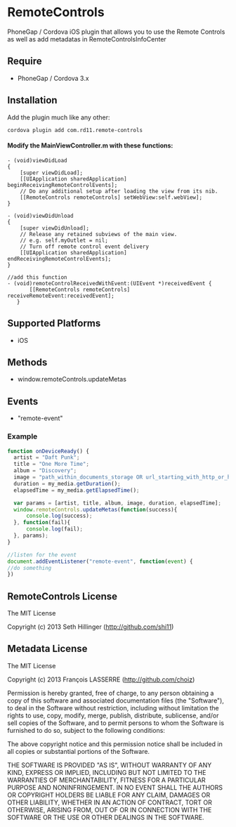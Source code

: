 RemoteControls
==========

PhoneGap / Cordova iOS plugin that allows you to use the Remote Controls as well as add metadatas in RemoteControlsInfoCenter

Require
-------
- PhoneGap / Cordova 3.x

## Installation

Add the plugin much like any other:

`cordova plugin add com.rd11.remote-controls`

#### Modify the MainViewController.m with these functions:

```
- (void)viewDidLoad
{
    [super viewDidLoad];
    [[UIApplication sharedApplication] beginReceivingRemoteControlEvents];
    // Do any additional setup after loading the view from its nib.
    [[RemoteControls remoteControls] setWebView:self.webView];
}

- (void)viewDidUnload
{
    [super viewDidUnload];
    // Release any retained subviews of the main view.
    // e.g. self.myOutlet = nil;
    // Turn off remote control event delivery
    [[UIApplication sharedApplication] endReceivingRemoteControlEvents];
}

//add this function
- (void)remoteControlReceivedWithEvent:(UIEvent *)receivedEvent {
       [[RemoteControls remoteControls] receiveRemoteEvent:receivedEvent];
   }
```

## Supported Platforms
- iOS

## Methods
- window.remoteControls.updateMetas

## Events
- "remote-event"

### Example
```javascript
function onDeviceReady() {
  artist = "Daft Punk";
  title = "One More Time";
  album = "Discovery";
  image = "path_within_documents_storage OR url_starting_with_http_or_https";
  duration = my_media.getDuration();
  elapsedTime = my_media.getElapsedTime();

  var params = [artist, title, album, image, duration, elapsedTime];
  window.remoteControls.updateMetas(function(success){
      console.log(success);
  }, function(fail){
      console.log(fail);
  }, params);
}

//listen for the event
document.addEventListener("remote-event", function(event) {
//do something
})

```

## RemoteControls License

The MIT License

Copyright (c) 2013 Seth Hillinger (http://github.com/shi11)

## Metadata License

The MIT License

Copyright (c) 2013 François LASSERRE (http://github.com/choiz)

Permission is hereby granted, free of charge, to any person obtaining a copy of this software and associated documentation files (the "Software"), to deal in the Software without restriction, including without limitation the rights to use, copy, modify, merge, publish, distribute, sublicense, and/or sell copies of the Software, and to permit persons to whom the Software is furnished to do so, subject to the following conditions:

The above copyright notice and this permission notice shall be included in all copies or substantial portions of the Software.

THE SOFTWARE IS PROVIDED "AS IS", WITHOUT WARRANTY OF ANY KIND, EXPRESS OR IMPLIED, INCLUDING BUT NOT LIMITED TO THE WARRANTIES OF MERCHANTABILITY, FITNESS FOR A PARTICULAR PURPOSE AND NONINFRINGEMENT. IN NO EVENT SHALL THE AUTHORS OR COPYRIGHT HOLDERS BE LIABLE FOR ANY CLAIM, DAMAGES OR OTHER LIABILITY, WHETHER IN AN ACTION OF CONTRACT, TORT OR OTHERWISE, ARISING FROM, OUT OF OR IN CONNECTION WITH THE SOFTWARE OR THE USE OR OTHER DEALINGS IN THE SOFTWARE.
